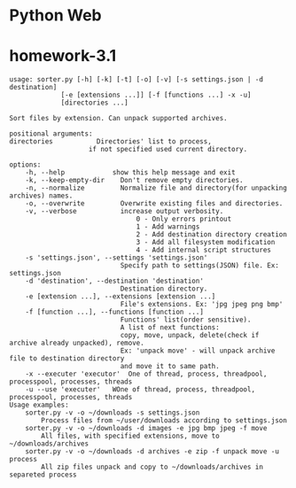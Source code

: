 # Python Web
# homework-3.1
    usage: sorter.py [-h] [-k] [-t] [-o] [-v] [-s settings.json | -d destination]
                 [-e [extensions ...]] [-f [functions ...] -x -u]
                 [directories ...]

    Sort files by extension. Can unpack supported archives.

    positional arguments:
    directories           Directories' list to process,
                        if not specified used current directory.

    options:
        -h, --help            show this help message and exit
        -k, --keep-empty-dir    Don't remove empty directories.
        -n, --normalize         Normalize file and directory(for unpacking archives) names.
        -o, --overwrite         Overwrite existing files and directories.
        -v, --verbose           increase output verbosity.
                                    0 - Only errors printout
                                    1 - Add warnings
                                    2 - Add destination directory creation
                                    3 - Add all filesystem modification
                                    4 - Add internal script structures
        -s 'settings.json', --settings 'settings.json'
                                Specify path to settings(JSON) file. Ex: settings.json
        -d 'destination', --destination 'destination'
                                Destination directory.
        -e [extension ...], --extensions [extension ...]
                                File's extensions. Ex: 'jpg jpeg png bmp'
        -f [function ...], --functions [function ...]
                                Functions' list(order sensitive).
                                A list of next functions:
                                copy, move, unpack, delete(check if archive already unpacked), remove.
                                Ex: 'unpack move' - will unpack archive file to destination directory
                                and move it to same path.
        -x --executer 'executor'  One of thread, process, threadpool, processpool, processes, threads
        -u --use 'executer'   WOne of thread, process, threadpool, processpool, processes, threads
    Usage examples:
        sorter.py -v -o ~/downloads -s settings.json
            Process files from ~/user/downloads according to settings.json
        sorter.py -v -o ~/downloads -d images -e jpg bmp jpeg -f move
            All files, with specified extensions, move to ~/downloads/archives
        sorter.py -v -o ~/downloads -d archives -e zip -f unpack move -u process
            All zip files unpack and copy to ~/downloads/archives in separeted process
